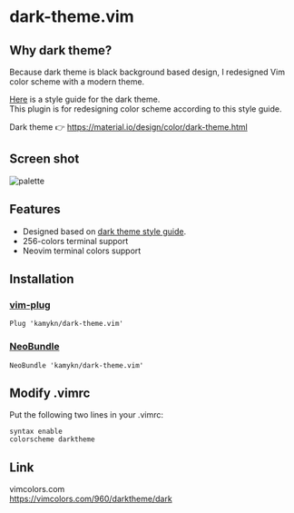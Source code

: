 # dark-theme.vim
## Why dark theme?
Because dark theme is black background based design, I redesigned Vim color scheme with a modern theme.  

[Here](https://material.io/design/color/dark-theme.html) is a style guide for the dark theme.  
This plugin is for redesigning color scheme according to this style guide.  

Dark theme 👉 https://material.io/design/color/dark-theme.html

## Screen shot
![palette](https://github.com/kamykn/dark-theme.vim/blob/master/src/screenshot.png?raw=true)

## Features
- Designed based on [dark theme style guide](https://material.io/design/color/dark-theme.html#usage).
- 256-colors terminal support
- Neovim terminal colors support

## Installation
### [vim-plug](https://github.com/junegunn/vim-plug)

```
Plug 'kamykn/dark-theme.vim'
```

### [NeoBundle](https://github.com/Shougo/neobundle.vim)

```
NeoBundle 'kamykn/dark-theme.vim'
```

## Modify .vimrc
Put the following two lines in your .vimrc:
```
syntax enable
colorscheme darktheme
```

## Link
vimcolors.com  
https://vimcolors.com/960/darktheme/dark
